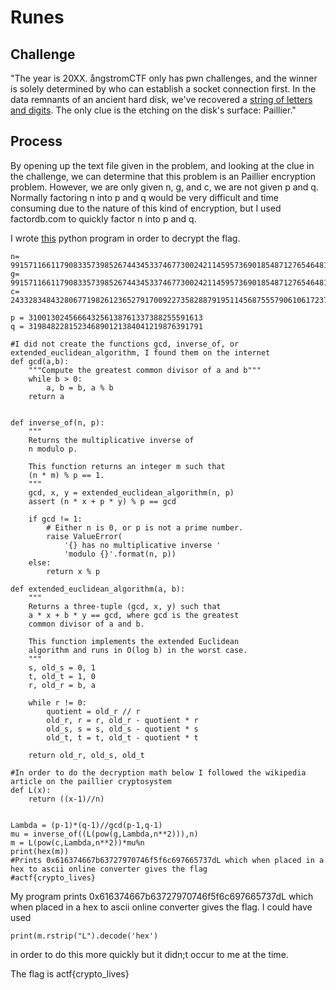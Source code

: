 # Runes

## Challenge

"The year is 20XX. ångstromCTF only has pwn challenges, and the winner is solely determined by who can establish a socket connection first. In the data remnants of an ancient hard disk, we've recovered a [string of letters and digits](runes.txt). The only clue is the etching on the disk's surface: Paillier."

## Process

By opening up the text file given in the problem, and looking at the clue in the challenge, we can determine that this problem is an Paillier encryption problem. However, we are only given n, g, and c, we are not given p and q. Normally factoring n into p and q would be very difficult and time consuming due to the nature of this kind of encryption, but I used factordb.com to quickly factor n into p and q.

I wrote [this](paillier_breaker.py) python program in order to decrypt the flag.
```
n= 99157116611790833573985267443453374677300242114595736901854871276546481648883
g= 99157116611790833573985267443453374677300242114595736901854871276546481648884
c= 2433283484328067719826123652791700922735828879195114568755579061061723786565164234075183183699826399799223318790711772573290060335232568738641793425546869

p = 310013024566643256138761337388255591613
q = 319848228152346890121384041219876391791

#I did not create the functions gcd, inverse_of, or extended_euclidean_algorithm, I found them on the internet
def gcd(a,b):
    """Compute the greatest common divisor of a and b"""
    while b > 0:
        a, b = b, a % b
    return a
    

def inverse_of(n, p):
    """
    Returns the multiplicative inverse of
    n modulo p.

    This function returns an integer m such that
    (n * m) % p == 1.
    """
    gcd, x, y = extended_euclidean_algorithm(n, p)
    assert (n * x + p * y) % p == gcd

    if gcd != 1:
        # Either n is 0, or p is not a prime number.
        raise ValueError(
            '{} has no multiplicative inverse '
            'modulo {}'.format(n, p))
    else:
        return x % p

def extended_euclidean_algorithm(a, b):
    """
    Returns a three-tuple (gcd, x, y) such that
    a * x + b * y == gcd, where gcd is the greatest
    common divisor of a and b.

    This function implements the extended Euclidean
    algorithm and runs in O(log b) in the worst case.
    """
    s, old_s = 0, 1
    t, old_t = 1, 0
    r, old_r = b, a

    while r != 0:
        quotient = old_r // r
        old_r, r = r, old_r - quotient * r
        old_s, s = s, old_s - quotient * s
        old_t, t = t, old_t - quotient * t

    return old_r, old_s, old_t

#In order to do the decryption math below I followed the wikipedia article on the paillier cryptosystem
def L(x):
	return ((x-1)//n)

	
Lambda = (p-1)*(q-1)//gcd(p-1,q-1)
mu = inverse_of((L(pow(g,Lambda,n**2))),n)
m = L(pow(c,Lambda,n**2))*mu%n
print(hex(m))
#Prints 0x616374667b63727970746f5f6c697665737dL which when placed in a hex to ascii online converter gives the flag
#actf{crypto_lives}
```
My program prints 0x616374667b63727970746f5f6c697665737dL which when placed in a hex to ascii online converter gives the flag. I could have used 
```
print(m.rstrip("L").decode('hex')
```
in order to do this more quickly but it didn;t occur to me at the time.

The flag is actf{crypto_lives}